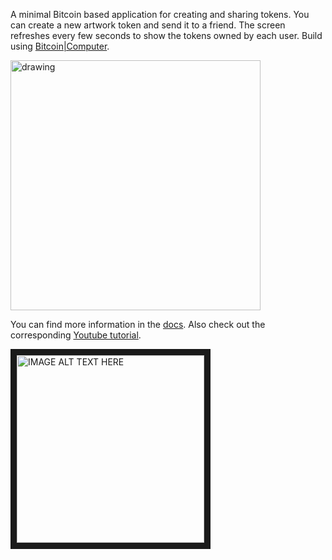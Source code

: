 A minimal Bitcoin based application for creating and sharing tokens. You can create a new artwork token and send it to a friend. The screen refreshes every few seconds to show the tokens owned by each user. Build using [Bitcoin|Computer](https://bitcoin-computer.gitbook.io/docs/).

<img src="https://ibb.co/9hRp3GY" alt="drawing" width="400"/>


You can find more information in the [docs](https://bitcoin-computer.gitbook.io/docs/). Also check out the corresponding [Youtube tutorial](https://www.youtube.com/watch?v=SnTwevzmRrs).

<a href="http://www.youtube.com/watch?feature=player_embedded&v=SnTwevzmRrs
" target="_blank"><img src="http://img.youtube.com/vi/SnTwevzmRrs/0.jpg"
alt="IMAGE ALT TEXT HERE" width="300" border="10" /></a>
